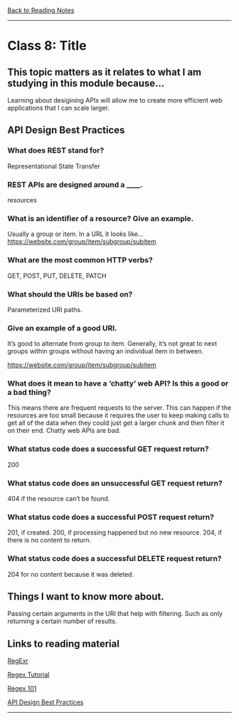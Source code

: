 [Back to Reading Notes](./README.md)

---

# Class 8: Title

## This topic matters as it relates to what I am studying in this module because...

Learning about desigining APIs will allow me to create more efficient web applications that I can scale larger.

## API Design Best Practices

### What does REST stand for?

Representational State Transfer

### REST APIs are designed around a ____.

resources

### What is an identifier of a resource? Give an example.

Usually a group or item.  In a URL it looks like... https://website.com/group/item/subgroup/subitem

### What are the most common HTTP verbs?

GET, POST, PUT, DELETE, PATCH

### What should the URIs be based on?

Parameterized URI paths.

### Give an example of a good URI.

It’s good to alternate from group to item.  Generally, it’s not great to next groups within groups without having an individual item in between.

https://website.com/group/item/subgroup/subitem

### What does it mean to have a ‘chatty’ web API? Is this a good or a bad thing?

This means there are frequent requests to the server.  This can happen if the resources are too small because it requires the user to keep making calls to get all of the data when they could just get a larger chunk and then filter it on their end.  Chatty web APIs are bad.

### What status code does a successful GET request return?

200

### What status code does an unsuccessful GET request return?

404 if the resource can’t be found.

### What status code does a successful POST request return?

201, if created. 
200, if processing happened but no new resource.
204, if there is no content to return.

### What status code does a successful DELETE request return?

204 for no content because it was deleted.

## Things I want to know more about.

Passing certain arguments in the URI that help with filtering.  Such as only returning a certain number of results.

## Links to reading material

[RegExr](https://regexr.com/)

[Regex Tutorial](https://medium.com/factory-mind/regex-tutorial-a-simple-cheatsheet-by-examples-649dc1c3f285)

[Regex 101](https://regex101.com/)

[API Design Best Practices](https://learn.microsoft.com/en-us/azure/architecture/best-practices/api-design)

---
